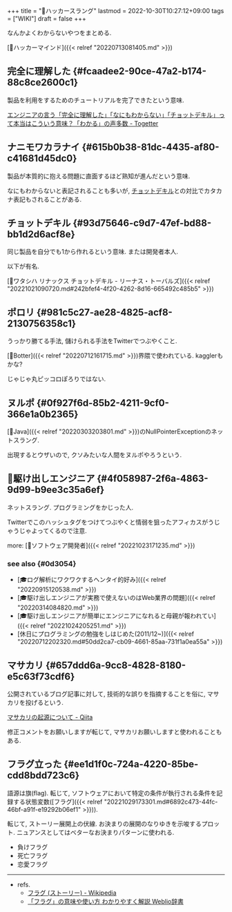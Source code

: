 +++
title = "📝ハッカースラング"
lastmod = 2022-10-30T10:27:12+09:00
tags = ["WIKI"]
draft = false
+++

なんかよくわからないやつをまとめる.

[🔖ハッカーマインド]({{< relref "20220713081405.md" >}})


## 完全に理解した {#fcaadee2-90ce-47a2-b174-88c8ce2600c1}

製品を利用をするためのチュートリアルを完了できたという意味.

[エンジニアの言う「完全に理解した」「なにもわからない」「チョットデキル」って本当はこういう意味？「わかる」の声多数 - Togetter](https://togetter.com/li/1268851)


## ナニモワカラナイ {#615b0b38-81dc-4435-af80-c41681d45dc0}

製品が本質的に抱える問題に直面するほど熟知が進んだという意味.

なにもわからないと表記されることも多いが, [チョットデキル](#93d75646-c9d7-47ef-bd88-bb1d2d6acf8e)との対比でカタカナ表記もされることがある.


## チョットデキル {#93d75646-c9d7-47ef-bd88-bb1d2d6acf8e}

同じ製品を自分でも1から作れるという意味. または開発者本人.

以下が有名.

[📜ワタシハ リナックス チョットデキル - リーナス・トーバルズ]({{< relref "20221021090720.md#242bfef4-4f20-4262-8d16-665492c485b5" >}})


## ポロリ {#981c5c27-ae28-4825-acf8-2130756358c1}

うっかり勝てる手法, 儲けられる手法をTwitterでつぶやくこと.

[🔖Botter]({{< relref "20220712161715.md" >}})界隈で使われている. kagglerもかな?

じゃじゃ丸ピッコロぽろりではない.


## ヌルポ {#0f927f6d-85b2-4211-9cf0-366e1a0b2365}

[📝Java]({{< relref "20220303203801.md" >}})のNullPointerExceptionのネットスラング.

出現するとウザいので, クソみたいな人間をヌルポやろうという.


## 🔖駆け出しエンジニア {#4f058987-2f6a-4863-9d99-b9ee3c35a6ef}

ネットスラング. プログラミングをかじった人.

Twitterでこのハッシュタグをつけてつぶやくと情弱を狙ったアフィカスがうじゃうじゃよってくるので注意.

more: [📝ソフトウェア開発者]({{< relref "20221023171235.md" >}})


### see also {#0d3054}

-   [🎓ログ解析にワクワクするヘンタイ的好み]({{< relref "20220915120538.md" >}})
-   [🎓駆け出しエンジニアが実務で使えないのはWeb業界の問題]({{< relref "20220314084820.md" >}})
-   [🎓駆け出しエンジニアが簡単にエンジニアになれると母親が報われてい]({{< relref "20221024205251.md" >}})
-   [休日にプログラミングの勉強をしはじめた(2011/12~)]({{< relref "20220712202320.md#50dd2ca7-cb09-4661-85aa-731f1a0ea55a" >}})


## マサカリ {#657ddd6a-9cc8-4828-8180-e5c63f73cdf6}

公開されているブログ記事に対して, 技術的な誤りを指摘することを俗に, マサカリを投げるという.

[マサカリの起源について - Qiita](https://qiita.com/kaityo256/items/d7d8f7a0e522895c8f5d)

修正コメントをお願いしますが転じて, マサカリお願いしますと使われることもある.


## フラグ立った {#ee1d1f0c-724a-4220-85be-cdd8bdd723c6}

語源は旗(flag). 転じて, ソフトウェアにおいて特定の条件が執行される条件を記録する状態変数([フラグ]({{< relref "20221029173301.md#6892c473-44fc-46bf-a91f-e19292b06ef1" >}})).

転じて, ストーリー展開上の伏線. お決まりの展開のなりゆきを示唆するプロット. ニュアンスとしてはベターなお決まりパターンに使われる.

-   負けフラグ
-   死亡フラグ
-   恋愛フラグ

---

-   refs.
    -   [フラグ (ストーリー) - Wikipedia](https://ja.wikipedia.org/wiki/%E3%83%95%E3%83%A9%E3%82%B0_(%E3%82%B9%E3%83%88%E3%83%BC%E3%83%AA%E3%83%BC))
    -   [「フラグ」の意味や使い方 わかりやすく解説 Weblio辞書](https://www.weblio.jp/content/%E3%83%95%E3%83%A9%E3%82%B0#:~:text=%E3%83%95%E3%83%A9%E3%82%B0%E3%81%A8%E3%81%AF%E3%80%81%E4%BF%97%E3%81%AB,%E4%BC%8F%E7%B7%9A%E3%81%AE%E3%82%88%E3%81%86%E3%81%AA%E6%8F%8F%E5%86%99%E3%80%82)
